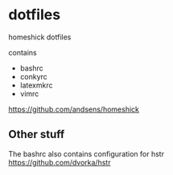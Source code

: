 # dotfiles
homeshick dotfiles

contains
  * bashrc
  * conkyrc
  * latexmkrc
  * vimrc

https://github.com/andsens/homeshick

## Other stuff
The bashrc also contains configuration for hstr
https://github.com/dvorka/hstr
